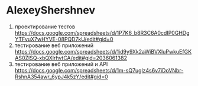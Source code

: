 # AlexeyShershnev
1. проектирование тестов
https://docs.google.com/spreadsheets/d/1P7K6_b8R3C6A0cdIP0GHDgYTFvuX7wHYVE-08PQD7kU/edit#gid=0
2. тестирование веб приложений
https://docs.google.com/spreadsheets/d/1id9y9Xk2aWiBVXluPwkuEfGKAS0ZlSQ-xbQXlrhvtCA/edit#gid=2036061382
3. тестирование веб приложений и API
https://docs.google.com/spreadsheets/d/1m-sQ7uglz4s6v7iDoVNbr-RshnA354awr_6ypJ4k5zY/edit#gid=0
   
